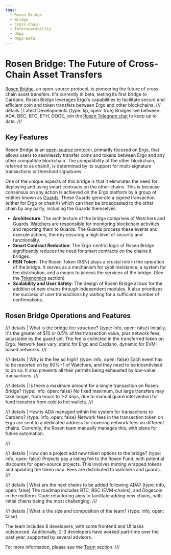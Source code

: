 ```yaml
---
tags:
  - Rosen Bridge
  - Bridge
  - Cross-Chain
  - Interoperability
  - dApp
  - dApp-Beta
---
```

# Rosen Bridge: The Future of Cross-Chain Asset Transfers

[Rosen Bridge](https://rosen.tech), an open-source protocol, is pioneering the future of cross-chain asset transfers. It's currently in beta, testing its first bridge to Cardano. Rosen Bridge leverages Ergo's capabilities to facilitate secure and efficient coin and token transfers between Ergo and other blockchains.
/// details | Latest Developments
     {type: tip, open: true}
Bridges live between: ADA, BSC, BTC, ETH, DOGE, join the [Rosen Telegram chat](https://t.me/rosenbridge_erg) to keep up to date.
///

## Key Features

Rosen Bridge is an [open-source](https://github.com/rosen-bridge) protocol, primarily focused on Ergo, that allows users to seamlessly transfer coins and tokens between Ergo and any other compatible blockchain. The compatibility of the other blockchain, referred to as chainX, is determined by its support for multi-signature transactions or threshold signatures.

One of the unique aspects of this bridge is that it eliminates the need for deploying and using smart contracts on the other chains. This is because consensus on any action is achieved on the Ergo platform by a group of entities known as [Guards](rosen-guard.md). These Guards generate a signed transaction (either for Ergo or chainX) which can then be broadcasted to the other chain by any party, including the Guards themselves.

- **Architecture**: The architecture of the bridge comprises of Watchers and Guards. [Watchers](watcher.md) are responsible for monitoring blockchain activities and reporting them to Guards. The Guards process these events and execute actions, thereby ensuring a high level of security and functionality.
- **Smart Contract Reduction**: The Ergo-centric logic of Rosen Bridge significantly reduces the need for smart contracts on the chains it bridges.
- **RSN Token**: The Rosen Token (RSN) plays a crucial role in the operation of the bridge. It serves as a mechanism for sybil resistance, a system for fee distribution, and a means to access the services of the bridge. (See the [Tokenomics](rosen-tokenomics.md) section)
- **Scalability and User Safety**: The design of Rosen Bridge allows for the addition of new chains through independent modules. It also prioritizes the success of user transactions by waiting for a sufficient number of confirmations.

## Rosen Bridge Operations and Features

/// details | What is the bridge fee structure?
     {type: info, open: false}
Initially, it's the greater of $10 or 0.5% of the transaction value, plus network fees, adjustable by the guard set. The fee is collected in the transferred token on Ergo. Network fees vary: static for Ergo and Cardano, dynamic for EVM-based networks.
///

/// details | Why is the fee so high?
     {type: info, open: false}
Each event has to be reported on by 60%+1 of Watchers, and they need to be incentivised to do so. It also prevents all their permits being exhausted by low-value transactions.
///

/// details | Is there a maximum amount for a single transaction on Rosen Bridge?
     {type: info, open: false}
No fixed maximum, but large transfers may take longer, from hours to 1-2 days, due to manual guard intervention for fund transfers from cold to hot wallets.
///

/// details | How is ADA managed within the system for transactions to Cardano?
     {type: info, open: false}
Network fees in the transaction token on Ergo are sent to a dedicated address for covering network fees on different chains. Currently, the Rosen team manually manages this, with plans for future automation.

///

/// details | How can a project add new token options to the bridge?
     {type: info, open: false}
Projects pay a listing fee to the Rosen Fund, with potential discounts for open-source projects. This involves minting wrapped tokens and updating the token map. Fees are distributed to watchers and guards.
///

/// details | What are the next chains to be added following ADA?
     {type: info, open: false}
The roadmap includes BTC, BSC (EVM-chains), and Dogecoin in the midterm. Code refactoring aims to facilitate adding new chains, with initial chains being the most challenging.
///

/// details | What is the size and composition of the team?
     {type: info, open: false}

The team includes 8 developers, with some frontend and UI tasks outsourced. Additionally, 2-3 developers have worked part-time over the past year, supported by several advisors.

For more information, please see the [Team](rosen-team.md) section.
///
